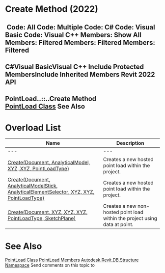 # Create Method (2022)

﻿
 Code: All Code: Multiple Code: C# Code: Visual Basic Code: Visual C++  Members: Show All Members: Filtered Members: Filtered Members: Filtered   
---  
C#Visual BasicVisual C++
Include Protected MembersInclude Inherited Members
Revit 2022 API  
---  
PointLoad..::..Create Method   
[PointLoad Class](3f703eb6-7eac-c80e-e693-ebcdd6b35bbe.md "PointLoad Class") See Also  
---  
# Overload List
| Name | Description |
| --- | --- |
| --- | --- | --- |
| [Create(Document, AnalyticalModel, XYZ, XYZ, PointLoadType)](27d3d148-5204-705a-f0ae-777fc2829d09.md "Create Method \(Document, AnalyticalModel, XYZ, XYZ, PointLoadType\)") | Creates a new hosted point load within the project. |
| [Create(Document, AnalyticalModelStick, AnalyticalElementSelector, XYZ, XYZ, PointLoadType)](148c3cab-9019-57f2-9cc7-9439f03dee36.md "Create Method \(Document, AnalyticalModelStick, AnalyticalElementSelector, XYZ, XYZ, PointLoadType\)") | Creates a new hosted point load within the project. |
| [Create(Document, XYZ, XYZ, XYZ, PointLoadType, SketchPlane)](5e913c65-0515-721a-d33f-d34cd58cb664.md "Create Method \(Document, XYZ, XYZ, XYZ, PointLoadType, SketchPlane\)") | Creates a new non-hosted point load within the project using data at point. |

# See Also
[PointLoad Class](3f703eb6-7eac-c80e-e693-ebcdd6b35bbe.md "PointLoad Class")
[PointLoad Members](bc80259d-8acc-3f3b-ecb7-0997d38bd4d2.md "PointLoad Members")
[Autodesk.Revit.DB.Structure Namespace](d586b341-f687-9d90-e96d-255806b7d4fc.md "Autodesk.Revit.DB.Structure Namespace")
Send comments on this topic to 